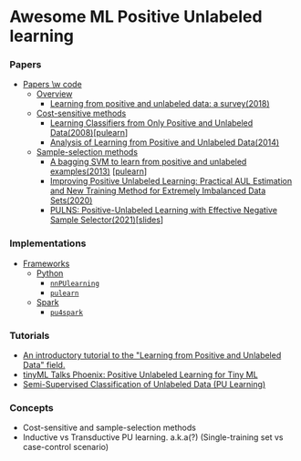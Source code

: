 # Awesome ML Positive Unlabeled learning

### Papers
<!-- MarkdownTOC depth=4 -->
- [Papers \\w code](#papers)
  - [Overview](#overview)
    - [Learning from positive and unlabeled data: a survey(2018)](https://arxiv.org/abs/1811.04820)
  - [Cost-sensitive methods](#cost-sensitive)
    - [Learning Classifiers from Only Positive and Unlabeled Data(2008)](https://cseweb.ucsd.edu/~elkan/posonly.pdf)\[[pulearn](https://github.com/pulearn/pulearn#31elkanoto)\]
    - [Analysis of Learning from Positive and Unlabeled Data(2014)](https://papers.nips.cc/paper/2014/file/35051070e572e47d2c26c241ab88307f-Paper.pdf)
  - [Sample-selection methods](#sample-selection)
    - [A bagging SVM to learn from positive and unlabeled examples(2013)](https://members.cbio.mines-paristech.fr/~jvert/svn/bibli/local/Mordelet2013bagging.pdf) \[[pulearn](https://github.com/pulearn/pulearn#32bagging-based-pu-learning)\]
    - [Improving Positive Unlabeled Learning: Practical AUL Estimation and New Training Method for Extremely Imbalanced Data Sets(2020)](https://arxiv.org/pdf/2004.09820.pdf)
    - [PULNS: Positive-Unlabeled Learning with Effective Negative Sample Selector(2021)](https://ojs.aaai.org/index.php/AAAI/article/view/17064/16871)\[[slides](https://slideslive.com/38948747/pulns-positiveunlabeled-learning-with-effective-negative-sample-selector)\]

### Implementations
- [Frameworks](#frameworks)
  - [Python](#frameworks-python)
    - [`nnPUlearning`](https://github.com/kiryor/nnPUlearning)
    - [`pulearn`](https://github.com/pulearn/pulearn)
  - [Spark](#frameworks-spark)
    - [`pu4spark`](https://github.com/ispras/pu4spark)

### Tutorials

- [An introductory tutorial to the "Learning from Positive and Unlabeled Data" field.](https://dtai.cs.kuleuven.be/tutorials/pulearning/)
- [tinyML Talks Phoenix: Positive Unlabeled Learning for Tiny ML](https://www.youtube.com/watch?v=uk6SlTzfbUY)
- [Semi-Supervised Classification of Unlabeled Data (PU Learning)](https://towardsdatascience.com/semi-supervised-classification-of-unlabeled-data-pu-learning-81f96e96f7cb)

### Concepts

- Cost-sensitive and sample-selection methods
- Inductive vs Transductive PU learning. a.k.a(?) (Single-training set vs case-control scenario)
